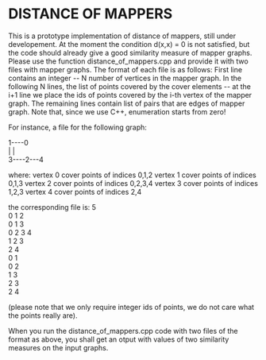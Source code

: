 # DISTANCE OF MAPPERS
This is a prototype implementation of distance of mappers, still under developement. At the moment the condition d(x,x) = 0 is not satisfied, but the code should already give a good similarity measure of mapper graphs. 
Please use the function distance_of_mappers.cpp and provide it with two files with mapper graphs. 
The format of each file is as follows:
First line contains an integer -- N number of vertices in the mapper graph.
In the following N lines, the list of points covered by the cover elements -- at the i+1 line we place the ids of points covered by the i-th vertex of the mapper graph.
The remaining lines contain list of pairs that are edges of mapper graph. 
Note that, since we use C++, enumeration starts from zero!

For instance, a file for the following graph:

1----0  
|    |  
3----2---4  

where: 
vertex 0 cover points of indices 0,1,2
vertex 1 cover points of indices 0,1,3
vertex 2 cover points of indices 0,2,3,4
vertex 3 cover points of indices 1,2,3
vertex 4 cover points of indices 2,4

the corresponding file is:
5  
0 1 2   
0 1 3  
0 2 3 4  
1 2 3  
2 4  
0 1  
0 2  
1 3  
2 3   
2 4  

(please note that we only require integer ids of points, we do not care what the points really are).

When you run the distance_of_mappers.cpp code with two files of the format as above, you shall get an otput with values of two similarity measures on the input graphs. 

